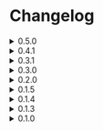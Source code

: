 # Changelog

<details>
<summary>0.5.0</summary>
    
>July 28, 2023

[Playable Demo](https://studiomanna.github.io/The-Graveyard-Game/)

## What's Changed
 * Finished building rough structure of building
 * Created landscape outside
 * Added more enemies throughout the building
 * Added fog
</details>

<details>
<summary>0.4.1</summary>
    
>July 26, 2023

[Playable Demo](https://studiomanna.github.io/The-Graveyard-Game/0.4.1/)

## What's Changed
 * Enemy follows player when they are within a certain distance
 * If the player is within vision, the enemy turns a different color, and starts slowly moving towards the player
 * If the enemy is close enough to the player, they turn red and start attacking/chasing
 * Fixed bug with enemy animation not looping
</details>

<details>
<summary>0.3.1</summary>
    
>July 26, 2023

[Playable Demo](https://studiomanna.github.io/The-Graveyard-Game/0.3.1/)

## What's Changed
 * Fixed the build error
 * Fixed bug causing arrow to freeze immediately in the air
</details>

<details>
<summary>0.3.0</summary>
    
>July 25, 2023

No Playable demo due to build error

## What's Changed
 * Prevent player from sprinting while aiming
 * Fixed arrow pickup mechanic
 * Added enemy attack trigger, and animation
 * Enemy damages player if player is hit
 * If player's life reaches 0, they die
 * Added ragdoll to player
</details>

<details>
<summary>0.2.0</summary>
    
>July 22, 2023

[Playable Demo](https://studiomanna.github.io/The-Graveyard-Game/0.2.0/)

## What's Changed
 * Added Enemy colliders to each body part
 * Enabled ragdoll for enemy when they die
</details>

<details>
<summary>0.1.5</summary>
    
>July 20, 2023

[Playable Demo](https://studiomanna.github.io/The-Graveyard-Game/0.1.5/)

## What's Changed
 * Added enemy animations
</details>

<details>
<summary>0.1.4</summary>
    
>July 19, 2023

[Playable Demo](https://studiomanna.github.io/The-Graveyard-Game/0.1.4/)

## What's Changed
 * Added Enemy
 * Smoothed player animation by removing some animations while aiming
</details>

<details>
<summary>0.1.3</summary>

>July 19, 2023

[Playable Demo](https://studiomanna.github.io/The-Graveyard-Game/0.1.3/)

## What's Changed
 * Built game uncompressed (works in GitHub Pages now)
 * Added player, some player animation, and arrow shooting mechanics
</details>

<details>
<summary>0.1.0</summary>
    
>July 18, 2023

[Playable Demo](https://studiomanna.github.io/The-Graveyard-Game/0.1.0/)

## What's Changed
 * Initial Build
 * Uses gzip compression, which doesn't load in GitHub Pages
</details>
